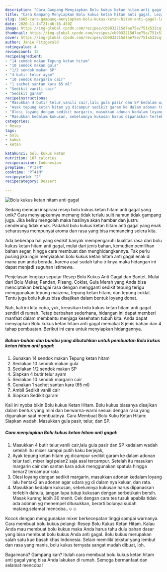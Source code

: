 ```yaml
---
description: "Cara Gampang Menyiapkan Bolu kukus ketan hitam anti gagal, Lezat"
title: "Cara Gampang Menyiapkan Bolu kukus ketan hitam anti gagal, Lezat"
slug: 1665-cara-gampang-menyiapkan-bolu-kukus-ketan-hitam-anti-gagal-lezat
date: 2020-11-14T21:46:16.459Z
image: https://img-global.cpcdn.com/recipes/cb9032215d7ae75e/751x532cq70/bolu-kukus-ketan-hitam-anti-gagal-foto-resep-utama.jpg
thumbnail: https://img-global.cpcdn.com/recipes/cb9032215d7ae75e/751x532cq70/bolu-kukus-ketan-hitam-anti-gagal-foto-resep-utama.jpg
cover: https://img-global.cpcdn.com/recipes/cb9032215d7ae75e/751x532cq70/bolu-kukus-ketan-hitam-anti-gagal-foto-resep-utama.jpg
author: Janie Fitzgerald
ratingvalue: 4
reviewcount: 15
recipeingredient:
- "14 sendok makan Tepung ketan hitam"
- "10 sendok makan gula"
- "1/2 sendok makan SP"
- "4 butir telur ayam"
- "10 sendok margarin cair"
- "1 sachet santan kara 65 ml"
- "Sedikit vanili cair"
- "Sedikit garam"
recipeinstructions:
- "Masukkan 4 butir telur,vanili cair,lalu gula pasir dan SP kedalam wadah setelah itu mixer sampai putih kaku berjejak,"
- "Ayak tepung ketan hitam yg dicampur sedikit garam ke dalam adonan telur tadi, mixer lagi pelan2 saja asal tercampur. Setelah itu masukan margarin cair dan santan kara aduk menggunakan spatula hingga benar2 tercampur rata"
- "Olesi loyang dengan sedikit margarin, masukkan adonan kedalam loyang lalu hentak2 an adonan agar udara yg di dalam nya keluar, dan rata."
- "Masukkan kedalam kukusan, sebelumnya kukusan harus dipanaskan terlebih dahulu, jangan lupa tutup kukusan dengan serbet/kain bersih. Masak kurang lebih 30 menit. Cek dengan cara tes tusuk apabila tidak ada adonan yg menempel ditusukkan, berarti bolunya sudah matang.selamat mencoba..☺️☺️"
categories:
- Resep
tags:
- bolu
- kukus
- ketan

katakunci: bolu kukus ketan 
nutrition: 167 calories
recipecuisine: Indonesian
preptime: "PT37M"
cooktime: "PT41M"
recipeyield: "2"
recipecategory: Dessert

---
```



![Bolu kukus ketan hitam anti gagal](https://img-global.cpcdn.com/recipes/cb9032215d7ae75e/751x532cq70/bolu-kukus-ketan-hitam-anti-gagal-foto-resep-utama.jpg)

Sedang mencari inspirasi resep bolu kukus ketan hitam anti gagal yang unik? Cara menyiapkannya memang tidak terlalu sulit namun tidak gampang juga. Jika keliru mengolah maka hasilnya akan hambar dan justru cenderung tidak enak. Padahal bolu kukus ketan hitam anti gagal yang enak seharusnya mempunyai aroma dan rasa yang bisa memancing selera kita.

Ada beberapa hal yang sedikit banyak mempengaruhi kualitas rasa dari bolu kukus ketan hitam anti gagal, mulai dari jenis bahan, kemudian pemilihan bahan segar, hingga cara membuat dan menghidangkannya. Tak perlu pusing jika ingin menyiapkan bolu kukus ketan hitam anti gagal enak di mana pun anda berada, karena asal sudah tahu triknya maka hidangan ini dapat menjadi suguhan istimewa.

Penjelasan lengkap seputar Resep Bolu Kukus Anti Gagal dan Bantet. Mulai dari Bolu Mekar, Pandan, Pisang, Coklat, Gula Merah yang Anda bisa menciptakan berbagai rasa dengan mengganti sedikit tepung terigu menggunakan tepung maizena, tepung ketan hitam, dan tepung coklat. Tentu juga bolu kukus bisa disajikan dalam bentuk loyang donat.


Nah, kali ini kita coba, yuk, kreasikan bolu kukus ketan hitam anti gagal sendiri di rumah. Tetap berbahan sederhana, hidangan ini dapat memberi manfaat dalam membantu menjaga kesehatan tubuh kita. Anda dapat menyiapkan Bolu kukus ketan hitam anti gagal memakai 8 jenis bahan dan 4 tahap pembuatan. Berikut ini cara untuk menyiapkan hidangannya.

<!--inarticleads1-->

##### Bahan-bahan dan bumbu yang dibutuhkan untuk pembuatan Bolu kukus ketan hitam anti gagal:

1. Gunakan 14 sendok makan Tepung ketan hitam
1. Sediakan 10 sendok makan gula
1. Sediakan 1/2 sendok makan SP
1. Siapkan 4 butir telur ayam
1. Sediakan 10 sendok margarin cair
1. Gunakan 1 sachet santan kara (65 ml)
1. Ambil Sedikit vanili cair
1. Siapkan Sedikit garam


Kali ini nyoba bikin Bolu kukus Ketan Hitam. Bolu kukus biasanya disajikan dalam bentuk yang mini dan berwarna-warni sesuai dengan rasa yang digunakan saat membuatnya. Cara Membuat Bolu Kuku Ketan Hitam: Siapkan wadah. Masukkan gula pasir, telur, dan SP. 

<!--inarticleads2-->

##### Cara menyiapkan Bolu kukus ketan hitam anti gagal:

1. Masukkan 4 butir telur,vanili cair,lalu gula pasir dan SP kedalam wadah setelah itu mixer sampai putih kaku berjejak,
1. Ayak tepung ketan hitam yg dicampur sedikit garam ke dalam adonan telur tadi, mixer lagi pelan2 saja asal tercampur. Setelah itu masukan margarin cair dan santan kara aduk menggunakan spatula hingga benar2 tercampur rata
1. Olesi loyang dengan sedikit margarin, masukkan adonan kedalam loyang lalu hentak2 an adonan agar udara yg di dalam nya keluar, dan rata.
1. Masukkan kedalam kukusan, sebelumnya kukusan harus dipanaskan terlebih dahulu, jangan lupa tutup kukusan dengan serbet/kain bersih. Masak kurang lebih 30 menit. Cek dengan cara tes tusuk apabila tidak ada adonan yg menempel ditusukkan, berarti bolunya sudah matang.selamat mencoba..☺️☺️


Kocok dengan menggunakan mixer berkecepatan tinggi sampai warnanya. Cara membuat bolu kukus pelangi: Resep Bolu Kukus Ketan Hitam. Kalau Anda mau membuat bolu kukus maka Anda harus tahu dulu bahan dasar yang bisa membuat bolu kukus Anda anti gagal. Bolu kukus merupakan salah satu kue basah khas Indonesia. Selain memiliki tekstur yang lembut dan rasa yang manis, bolu kukus ternyata sangat mudah dibuat, loh. 

Bagaimana? Gampang kan? Itulah cara membuat bolu kukus ketan hitam anti gagal yang bisa Anda lakukan di rumah. Semoga bermanfaat dan selamat mencoba!
